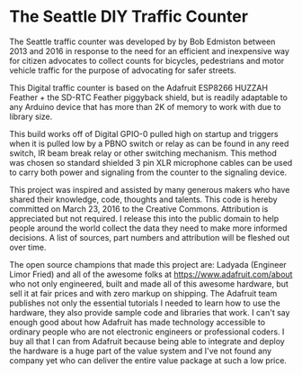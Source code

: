 # The Seattle DIY Traffic Counter
The Seattle traffic counter was developed by by Bob Edmiston between 2013 and 2016 in response to the need for an efficient and inexpensive way for citizen advocates to collect counts for bicycles, pedestrians and motor vehicle traffic for the purpose of advocating for safer streets.  


This Digital traffic counter is based on the Adafruit ESP8266 HUZZAH Feather + the SD-RTC Feather piggyback shield, but is readily adaptable to any Arduino device that has more than 2K of memory to work with due to library size.

This build works off of Digital GPIO-0 pulled high on startup and triggers when it is pulled low by a PBNO switch or relay as can be found in any reed switch, IR beam break relay or other switching mechanism.   This method was chosen so standard shielded 3 pin XLR microphone cables can be used to carry both power and signaling from the counter to the signaling device.

This project was inspired and assisted by many generous makers who have shared their knowledge, code, thoughts and talents. This code is hereby committed on March 23, 2016 to the Creative Commons.  Attribution is appreciated but not required. I release this into the public domain to help people around the world collect the data they need to make more informed decisions.  A list of sources, part numbers and attribution will be fleshed out over time.

The open source champions that made this project are:
    Ladyada (Engineer Limor Fried) and all of the awesome folks at https://www.adafruit.com/about who not only engineered, built and made all of this awesome hardware, but sell it at fair prices and with zero markup on shipping.  The Adafruit team publishes not only the essential tutorials I needed to learn how to use the hardware, they also provide sample code and libraries that work.  I can't say enough good about how Adafruit has made technology accessible to ordinary people who are not electronic engineers or professional coders.  I buy all that I can from Adafruit because being able to integrate and deploy the hardware is a huge part of the value system and I've not found any company yet who can deliver the entire value package at such a low price.
    
